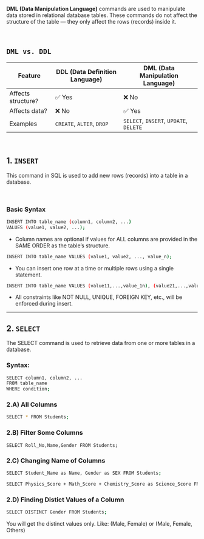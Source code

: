 **DML (Data Manipulation Language)** commands are used to manipulate data stored in relational database tables. These commands do not affect the structure of the table — they only affect the rows (records) inside it.

<br>

## `DML vs. DDL`
| Feature            | DDL (Data Definition Language) | DML (Data Manipulation Language)       |
| ------------------ | ------------------------------ | -------------------------------------- |
| Affects structure? | ✅ Yes                          | ❌ No                                   |
| Affects data?      | ❌ No                           | ✅ Yes                                  |
| Examples           | `CREATE`, `ALTER`, `DROP`      | `SELECT`, `INSERT`, `UPDATE`, `DELETE` |

<br>

## 1. `INSERT`
This command in SQL is used to add new rows (records) into a table in a database.

<br>

### Basic Syntax
```bash
INSERT INTO table_name (column1, column2, ...)
VALUES (value1, value2, ...);
```

- Column names are optional if values for ALL columns are provided in the SAME ORDER as the table’s structure.
```bash
INSERT INTO table_name VALUES (value1, value2, ..., value_n);
```

- You can insert one row at a time or multiple rows using a single statement.
```bash
INSERT INTO table_name VALUES (value11,...,value_1n), (value21,...,value_2n), (value31,...,value_3n);
```

- All constraints like NOT NULL, UNIQUE, FOREIGN KEY, etc., will be enforced during insert.

---

## 2. `SELECT`
The SELECT command is used to retrieve data from one or more tables in a database.

### Syntax:
```bash
SELECT column1, column2, ...
FROM table_name
WHERE condition;
```

### 2.A) All Columns
```bash
SELECT * FROM Students;
```

 ### 2.B) Filter Some Columns
 ```
SELECT Roll_No,Name,Gender FROM Students;
```

### 2.C) Changing Name of Columns
```bash
SELECT Student_Name as Name, Gender as SEX FROM Students;
```
```bash
SELECT Physics_Score + Math_Score + Chemistry_Score as Science_Score FROM Students;
```

### 2.D) Finding Distict Values of a Column
```bash
SELECT DISTINCT Gender FROM Students;
```
You will get the distinct values only. Like: (Male, Female) or (Male, Female, Others)
